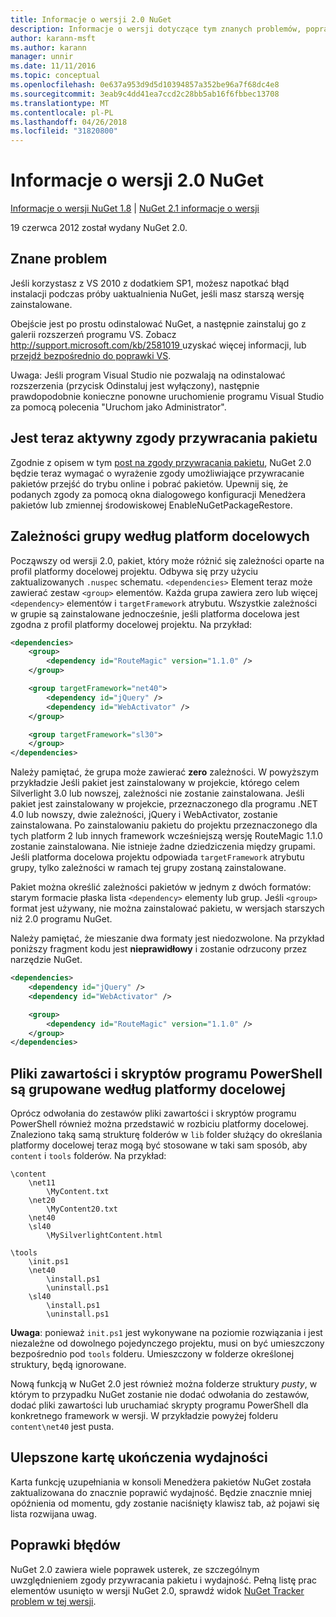 ```yaml
---
title: Informacje o wersji 2.0 NuGet
description: Informacje o wersji dotyczące tym znanych problemów, poprawki, dodatkowe funkcje i dcr NuGet w wersji 2.0.
author: karann-msft
ms.author: karann
manager: unnir
ms.date: 11/11/2016
ms.topic: conceptual
ms.openlocfilehash: 0e637a953d9d5d10394857a352be96a7f68dc4e8
ms.sourcegitcommit: 3eab9c4dd41ea7ccd2c28bb5ab16f6fbbec13708
ms.translationtype: MT
ms.contentlocale: pl-PL
ms.lasthandoff: 04/26/2018
ms.locfileid: "31820800"
---
```

# <a name="nuget-20-release-notes"></a>Informacje o wersji 2.0 NuGet

[Informacje o wersji NuGet 1.8](../release-notes/nuget-1.8.md) | [NuGet 2.1 informacje o wersji](../release-notes/nuget-2.1.md)

19 czerwca 2012 został wydany NuGet 2.0.

## <a name="known-installation-issue"></a>Znane problem
Jeśli korzystasz z VS 2010 z dodatkiem SP1, możesz napotkać błąd instalacji podczas próby uaktualnienia NuGet, jeśli masz starszą wersję zainstalowane.

Obejście jest po prostu odinstalować NuGet, a następnie zainstaluj go z galerii rozszerzeń programu VS.  Zobacz [ http://support.microsoft.com/kb/2581019 ](http://support.microsoft.com/kb/2581019) uzyskać więcej informacji, lub [przejdź bezpośrednio do poprawki VS](http://bit.ly/vsixcertfix).

Uwaga: Jeśli program Visual Studio nie pozwalają na odinstalować rozszerzenia (przycisk Odinstaluj jest wyłączony), następnie prawdopodobnie konieczne ponowne uruchomienie programu Visual Studio za pomocą polecenia "Uruchom jako Administrator".

## <a name="package-restore-consent-is-now-active"></a>Jest teraz aktywny zgody przywracania pakietu

Zgodnie z opisem w tym [post na zgody przywracania pakietu](http://blog.nuget.org/20120518/package-restore-and-consent.html), NuGet 2.0 będzie teraz wymagać o wyrażenie zgody umożliwiające przywracanie pakietów przejść do trybu online i pobrać pakietów. Upewnij się, że podanych zgody za pomocą okna dialogowego konfiguracji Menedżera pakietów lub zmiennej środowiskowej EnableNuGetPackageRestore.

## <a name="group-dependencies-by-target-frameworks"></a>Zależności grupy według platform docelowych

Począwszy od wersji 2.0, pakiet, który może różnić się zależności oparte na profil platformy docelowej projektu. Odbywa się przy użyciu zaktualizowanych `.nuspec` schematu. `<dependencies>` Element teraz może zawierać zestaw `<group>` elementów. Każda grupa zawiera zero lub więcej `<dependency>` elementów i `targetFramework` atrybutu. Wszystkie zależności w grupie są zainstalowane jednocześnie, jeśli platforma docelowa jest zgodna z profil platformy docelowej projektu. Na przykład:

```xml
<dependencies>
    <group>
        <dependency id="RouteMagic" version="1.1.0" />
    </group>

    <group targetFramework="net40">
        <dependency id="jQuery" />
        <dependency id="WebActivator" />
    </group>

    <group targetFramework="sl30">
    </group>
</dependencies>
```

Należy pamiętać, że grupa może zawierać **zero** zależności. W powyższym przykładzie Jeśli pakiet jest zainstalowany w projekcie, którego celem Silverlight 3.0 lub nowszej, zależności nie zostanie zainstalowana. Jeśli pakiet jest zainstalowany w projekcie, przeznaczonego dla programu .NET 4.0 lub nowszy, dwie zależności, jQuery i WebActivator, zostanie zainstalowana.  Po zainstalowaniu pakietu do projektu przeznaczonego dla tych platform 2 lub innych framework wcześniejszą wersję RouteMagic 1.1.0 zostanie zainstalowana. Nie istnieje żadne dziedziczenia między grupami. Jeśli platforma docelowa projektu odpowiada `targetFramework` atrybutu grupy, tylko zależności w ramach tej grupy zostaną zainstalowane.

Pakiet można określić zależności pakietów w jednym z dwóch formatów: starym formacie płaska lista `<dependency>` elementy lub grup. Jeśli `<group>` format jest używany, nie można zainstalować pakietu, w wersjach starszych niż 2.0 programu NuGet.

Należy pamiętać, że mieszanie dwa formaty jest niedozwolone. Na przykład poniższy fragment kodu jest **nieprawidłowy** i zostanie odrzucony przez narzędzie NuGet.

```xml
<dependencies>
    <dependency id="jQuery" />
    <dependency id="WebActivator" />

    <group>
        <dependency id="RouteMagic" version="1.1.0" />
    </group>
</dependencies>
```

## <a name="grouping-content-files-and-powershell-scripts-by-target-framework"></a>Pliki zawartości i skryptów programu PowerShell są grupowane według platformy docelowej

Oprócz odwołania do zestawów pliki zawartości i skryptów programu PowerShell również można przedstawić w rozbiciu platformy docelowej. Znaleziono taką samą strukturę folderów w `lib` folder służący do określania platformy docelowej teraz mogą być stosowane w taki sam sposób, aby `content` i `tools` folderów. Na przykład:

    \content
        \net11
            \MyContent.txt
        \net20
            \MyContent20.txt
        \net40
        \sl40
            \MySilverlightContent.html

    \tools
        \init.ps1
        \net40
            \install.ps1
            \uninstall.ps1
        \sl40
            \install.ps1
            \uninstall.ps1

**Uwaga**: ponieważ `init.ps1` jest wykonywane na poziomie rozwiązania i jest niezależne od dowolnego pojedynczego projektu, musi on być umieszczony bezpośrednio pod `tools` folderu. Umieszczony w folderze określonej struktury, będą ignorowane.

Nową funkcją w NuGet 2.0 jest również można folderze struktury *pusty*, w którym to przypadku NuGet zostanie nie dodać odwołania do zestawów, dodać pliki zawartości lub uruchamiać skrypty programu PowerShell dla konkretnego framework w wersji. W przykładzie powyżej folderu `content\net40` jest pusta.

## <a name="improved-tab-completion-performance"></a>Ulepszone kartę ukończenia wydajności
Karta funkcję uzupełniania w konsoli Menedżera pakietów NuGet została zaktualizowana do znacznie poprawić wydajność. Będzie znacznie mniej opóźnienia od momentu, gdy zostanie naciśnięty klawisz tab, aż pojawi się lista rozwijana uwag.

## <a name="bug-fixes"></a>Poprawki błędów
NuGet 2.0 zawiera wiele poprawek usterek, ze szczególnym uwzględnieniem zgody przywracania pakietu i wydajność.
Pełną listę prac elementów usunięto w wersji NuGet 2.0, sprawdź widok [NuGet Tracker problem w tej wersji](http://nuget.codeplex.com/workitem/list/advanced?keyword=&status=Closed&type=All&priority=All&release=NuGet%202.0&assignedTo=All&component=All&sortField=Votes&sortDirection=Descending&page=0).
